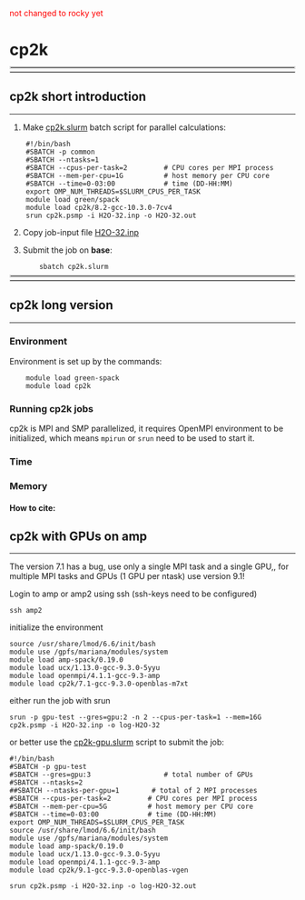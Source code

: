 <span style="color:red">not changed to rocky yet</span>

# cp2k

<br>
<hr style="margin-right: 0px; margin-bottom: 4px; margin-left: 0px; margin-top: -24px; border:2px solid  #d9d9d9 "></hr>
<hr style="margin: 4px 0px; border:1px solid  #d9d9d9 "></hr>

## cp2k short introduction 

---

1. Make [cp2k.slurm](cp2k.slurm) batch script for parallel calculations:

```
    #!/bin/bash
    #SBATCH -p common
    #SBATCH --ntasks=1
    #SBATCH --cpus-per-task=2         # CPU cores per MPI process
    #SBATCH --mem-per-cpu=1G          # host memory per CPU core
    #SBATCH --time=0-03:00            # time (DD-HH:MM)
    export OMP_NUM_THREADS=$SLURM_CPUS_PER_TASK
    module load green/spack
    module load cp2k/8.2-gcc-10.3.0-7cv4
    srun cp2k.psmp -i H2O-32.inp -o H2O-32.out
```

2. Copy job-input file [H2O-32.inp](H2O-32.inp)
3. Submit the job on **base**:

           sbatch cp2k.slurm



<br>
<hr style="margin-right: 0px; margin-bottom: 4px; margin-left: 0px; margin-top: -24px; border:2px solid  #d9d9d9 "></hr>
<hr style="margin: 4px 0px; border:1px solid  #d9d9d9 "></hr>

## cp2k long version 

---

### Environment

Environment is set up by the commands:

        module load green-spack
        module load cp2k


### Running cp2k jobs

cp2k is MPI and SMP parallelized, it requires OpenMPI environment to be initialized, which means `mpirun` or `srun` need to be used to start it.


### Time


### Memory

#### How to cite:




## cp2k with GPUs on **amp**

---


The version 7.1 has a bug, use only a single MPI task and a single GPU,, for multiple MPI tasks and GPUs (1 GPU per ntask) use version 9.1!

Login to amp or amp2 using ssh (ssh-keys need to be configured)

    ssh amp2

initialize the environment

    source /usr/share/lmod/6.6/init/bash
    module use /gpfs/mariana/modules/system
    module load amp-spack/0.19.0
    module load ucx/1.13.0-gcc-9.3.0-5yyu
    module load openmpi/4.1.1-gcc-9.3-amp
    module load cp2k/7.1-gcc-9.3.0-openblas-m7xt


either run the job with srun

    srun -p gpu-test --gres=gpu:2 -n 2 --cpus-per-task=1 --mem=16G cp2k.psmp -i H2O-32.inp -o log-H2O-32


or better use the [cp2k-gpu.slurm](cp2k-gpu.slurm) script to submit the job:

    #!/bin/bash
    #SBATCH -p gpu-test
    #SBATCH --gres=gpu:3                  # total number of GPUs
    #SBATCH --ntasks=2
    ##SBATCH --ntasks-per-gpu=1        # total of 2 MPI processes
    #SBATCH --cpus-per-task=2         # CPU cores per MPI process
    #SBATCH --mem-per-cpu=5G          # host memory per CPU core
    #SBATCH --time=0-03:00            # time (DD-HH:MM)
    export OMP_NUM_THREADS=$SLURM_CPUS_PER_TASK
    source /usr/share/lmod/6.6/init/bash
    module use /gpfs/mariana/modules/system
    module load amp-spack/0.19.0
    module load ucx/1.13.0-gcc-9.3.0-5yyu
    module load openmpi/4.1.1-gcc-9.3-amp
    module load cp2k/9.1-gcc-9.3.0-openblas-vgen
    
    srun cp2k.psmp -i H2O-32.inp -o log-H2O-32.out

